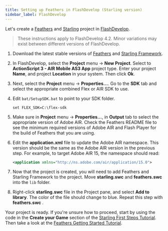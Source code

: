 ```yaml
---
title: Setting up Feathers in FlashDevelop (Starling version)
sidebar_label: FlashDevelop
---
```


Let's create a [Feathers](/) and [Starling](https://gamua.com/starling/) project in [FlashDevelop](http://www.flashdevelop.org/).

> These instructions apply to FlashDevelop 4.2. Minor variations may exist between different versions of FlashDevelop.

1.  Download the latest stable versions of [Feathers](./installation.md) and [Starling Framework](http://gamua.com/starling/download/).

2.  In FlashDevelop, select the **Project** menu → **New Project**. Select to **ActionScript 3 - AIR Mobile AS3 App** project type. Enter your project **Name**, and project **Location** in your system. Then click **Ok**.

3.  Next, select the **Project** menu → **Properties…**. Go to the **SDK** tab and select the appropriate combined Flex or AIR SDK to use.

4.  Edit `bat/SetupSDK.bat` to point to your SDK folder.

    ```code
    set FLEX_SDK=C:\flex-sdk
    ```

5.  Make sure in **Project** menu → **Properties…**, in **Output** tab to select the appropriate version of Adobe AIR. Check the Feathers README file to see the minimum required versions of Adobe AIR and Flash Player for the build of Feathers that you are using.

6.  Edit the **application.xml** file to update the Adobe AIR namespace. This version should be the same as the Adobe AIR version in the previous step. For example, to target Adobe AIR 15, the namespace should read:

    ```xml
    <application xmlns="http://ns.adobe.com/air/application/15.0">
    ```

7.  Now that the project is created, you will need to add Feathers and Starling Framework to the project. Move **starling.swc** and **feathers.swc** into the `lib` folder.

8.  Right-click **starling.swc** file in the Project pane, and select **Add to library**. The color of the file should change to blue. Repeat this step with **feathers.swc** .

Your project is ready. If you're unsure how to proceed, start by using the code in the **Create your Game** section of the [Starling First Steps Tutorial](http://gamua.com/starling/first-steps/). Then take a look at the [Feathers Getting Started Tutorial](./getting-started.md).
